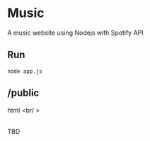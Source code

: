 # Music 
A music website using Nodejs with Spotify API
<br />
## Run 
`node app.js` <br />

## /public
html <br/ >

<br />
TBD
